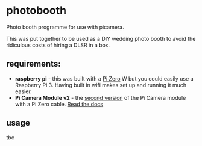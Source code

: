 # photobooth
Photo booth programme for use with picamera.

This was put together to be used as a DIY wedding photo booth to avoid the ridiculous costs of hiring a DLSR in a box.

## requirements:
* **raspberry pi** - this was built with a [Pi Zero](https://www.raspberrypi.org/products/pi-zero-w/) W but you could easily use a Raspberry Pi 3. Having built in wifi makes set up and running it much easier.
* **Pi Camera Module v2** - the [second version](https://www.raspberrypi.org/products/camera-module-v2/) of the Pi Camera module with a Pi Zero cable. [Read the docs](https://picamera.readthedocs.io/en/release-1.13/)

## usage
tbc
